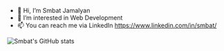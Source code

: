 - 👋 Hi, I’m Smbat Jamalyan
- 👀 I’m interested in Web Development
- 📫 You can reach me via LinkedIn https://www.linkedin.com/in/smbat/

<!---
jamalyan/jamalyan is a ✨ special ✨ repository because its `README.md` (this file) appears on your GitHub profile.
You can click the Preview link to take a look at your changes.
--->

![Smbat's GitHub stats](https://github-readme-stats.vercel.app/api?username=jamalyan&count_private=true&show_icons=true&theme=radical)
